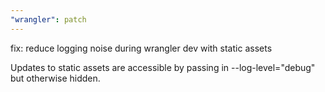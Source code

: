 ```yaml
---
"wrangler": patch
---
```


fix: reduce logging noise during wrangler dev with static assets

Updates to static assets are accessible by passing in --log-level="debug" but otherwise hidden.

